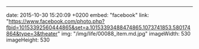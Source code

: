 ---
date: 2015-10-30 15:20:09 +0200
embed: "facebook"
link: "https://www.facebook.com/photo.php?fbid=10153392560444865&set=a.10153393488474865.1073741853.580174864&type=3&theater"
img: "/img/life/00088_item.md.jpg"
imageWidth: 530
imageHeight: 530
